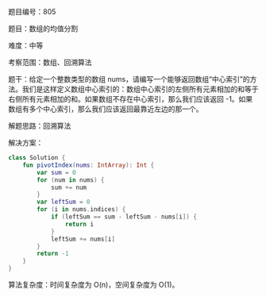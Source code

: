题目编号：805

题目：数组的均值分割

难度：中等

考察范围：数组、回溯算法

题干：给定一个整数类型的数组 nums，请编写一个能够返回数组“中心索引”的方法。我们是这样定义数组中心索引的：数组中心索引的左侧所有元素相加的和等于右侧所有元素相加的和。如果数组不存在中心索引，那么我们应该返回 -1。如果数组有多个中心索引，那么我们应该返回最靠近左边的那一个。

解题思路：回溯算法

解决方案：

```kotlin
class Solution {
    fun pivotIndex(nums: IntArray): Int {
        var sum = 0
        for (num in nums) {
            sum += num
        }
        var leftSum = 0
        for (i in nums.indices) {
            if (leftSum == sum - leftSum - nums[i]) {
                return i
            }
            leftSum += nums[i]
        }
        return -1
    }
}
```

算法复杂度：时间复杂度为 O(n)，空间复杂度为 O(1)。